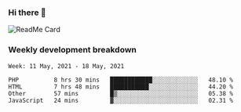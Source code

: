 ### Hi there 👋

<!--
**itzcy/itzcy** is a ✨ _special_ ✨ repository because its `README.md` (this file) appears on your GitHub profile.

Here are some ideas to get you started:

- 🔭 I’m currently working on ...
- 🌱 I’m currently learning ...
- 👯 I’m looking to collaborate on ...
- 🤔 I’m looking for help with ...
- 💬 Ask me about ...
- 📫 How to reach me: ...
- 😄 Pronouns: ...
- ⚡ Fun fact: ...
-->
![ReadMe Card](https://github-readme-stats.vercel.app/api?username=itzcy&show_icons=true&title_color=2d3198&icon_color=797cb8&text_color=24292e&bg_color=f6f8fa)

### Weekly development breakdown
<!--START_SECTION:waka-->
```text
Week: 11 May, 2021 - 18 May, 2021

PHP          8 hrs 30 mins   ████████████░░░░░░░░░░░░░   48.10 % 
HTML         7 hrs 48 mins   ███████████░░░░░░░░░░░░░░   44.20 % 
Other        57 mins         █▒░░░░░░░░░░░░░░░░░░░░░░░   05.38 % 
JavaScript   24 mins         ▓░░░░░░░░░░░░░░░░░░░░░░░░   02.31 % 
```
<!--END_SECTION:waka-->
